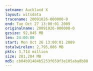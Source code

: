```yaml
---
setname: Auckland X
layout: witsdata
tracename: 20091026-000000-0
end: Tue Oct 27 13:00:01 2009
originalname: 20091026-000000-0
gzsize: 92,045 MB
len: 24:00:00
start: Mon Oct 26 13:00:01 2009
totalwirelen: 2,795,086 MB
pkts: 3,714 million
size: 281,204 MB
md5: cb04b91484b5253f659f3e105aba8b88
---
```

